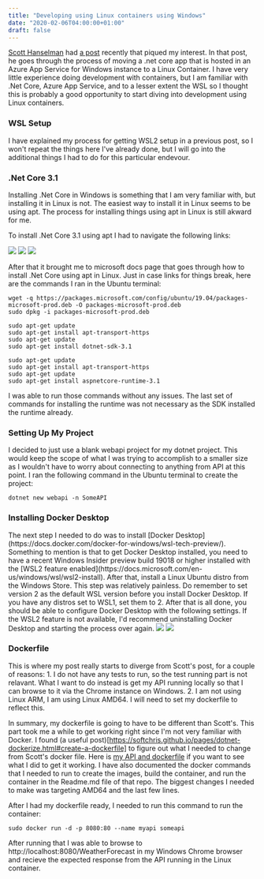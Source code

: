 ```yaml
---
title: "Developing using Linux containers using Windows"
date: "2020-02-06T04:00:00+01:00"
draft: false
---
```


[Scott Hanselman](https://twitter.com/shanselman) had [a post](https://www.hanselman.com/blog/MovingAnASPNETCoreFromAzureAppServiceOnWindowsToLinuxByTestingInWSLAndDockerFirst.aspx) recently that piqued my interest. In that post, he goes through the process of moving a .net core app that is hosted in an Azure App Service for Windows instance to a Linux Container. I have very little experience doing development with containers, but I am familiar with .Net Core, Azure App Service, and to a lesser extent the WSL so I thought this is probably a good opportunity to start diving into development using Linux containers.

<h3>WSL Setup</h3>
I have explained my process for getting WSL2 setup in a previous post, so I won't repeat the things here I've already done, but I will go into the additional things I had to do for this particular endevour.

<h3>.Net Core 3.1</h3>
Installing .Net Core in Windows is something that I am very familiar with, but installing it in Linux is not. The easiest way to install it in Linux seems to be using apt. The process for installing things using apt in Linux is still akward for me.

To install .Net Core 3.1 using apt I had to navigate the following links:


<img src="/images/NetCore1.png" />
<img src="/images/NetCore2.png" />
<img src="/images/NetCore3.png" />

After that it brought me to microsoft docs page that goes through how to install .Net Core using apt in Linux. Just in case links for things break, here are the commands I ran in the Ubuntu terminal:

```
wget -q https://packages.microsoft.com/config/ubuntu/19.04/packages-microsoft-prod.deb -O packages-microsoft-prod.deb
sudo dpkg -i packages-microsoft-prod.deb
```
```
sudo apt-get update
sudo apt-get install apt-transport-https
sudo apt-get update
sudo apt-get install dotnet-sdk-3.1
```
```
sudo apt-get update
sudo apt-get install apt-transport-https
sudo apt-get update
sudo apt-get install aspnetcore-runtime-3.1
```

I was able to run those commands without any issues. The last set of commands for installing the runtime was not necessary as the SDK installed the runtime already.

<h3>Setting Up My Project</h3>
I decided to just use a blank webapi project for my dotnet project. This would keep the scope of what I was trying to accomplish to a smaller size as I wouldn't have to worry about connecting to anything from API at this point. I ran the following command in the Ubuntu terminal to create the project:

```
dotnet new webapi -n SomeAPI
```

<h3>Installing Docker Desktop</h3>
The next step I needed to do was to install [Docker Desktop](https://docs.docker.com/docker-for-windows/wsl-tech-preview/). Something to mention is that to get Docker Desktop installed, you need to have a recent Windows Insider preview build 19018 or higher installed with the [WSL2 feature enabled](https://docs.microsoft.com/en-us/windows/wsl/wsl2-install). After that, install a Linux Ubuntu distro from the Windows Store. This step was relatively painless. Do remember to set version 2 as the default WSL version before you install Docker Desktop. If you have any distros set to WSL1, set them to 2. After that is all done, you should be able to configure Docker Desktop with the following settings. If the WSL2 feature is not available, I'd recommend uninstalling Docker Desktop and starting the process over again.

<img src="/images/DockerDesktopGeneral.jpg" />
<img src="/images/DockerDesktopResources.png" />

<h3>Dockerfile</h3>
This is where my post really starts to diverge from Scott's post, for a couple of reasons:
1. I do not have any tests to run, so the test running part is not relavant. What I want to do instead is get my API running locally so that I can browse to it via the Chrome instance on Windows.
2. I am not using Linux ARM, I am using Linux AMD64. I will need to set my dockerfile to reflect this.

In summary, my dockerfile is going to have to be different than Scott's. This part took me a while to get working right since I'm not very familiar with Docker. I found (a useful post)[https://softchris.github.io/pages/dotnet-dockerize.html#create-a-dockerfile] to figure out what I needed to change from Scott's docker file. Here is [my API and dockerfile](https://github.com/Tasboo/SomeAPI) if you want to see what I did to get it working. I have also documented the docker commands that I needed to run to create the images, build the container, and run the container in the Readme.md file of that repo. The biggest changes I needed to make was targeting AMD64 and the last few lines.

After I had my dockerfile ready, I needed to run this command to run the container:

```
sudo docker run -d -p 8080:80 --name myapi someapi
```

After running that I was able to browse to http://localhost:8080/WeatherForecast in my Windows Chrome browser and recieve the expected response from the API running in the Linux container.
